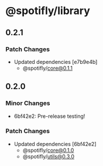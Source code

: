 # @spotifly/library

## 0.2.1

### Patch Changes

- Updated dependencies [e7b9e4b]
  - @spotifly/core@0.1.1

## 0.2.0

### Minor Changes

- 6bf42e2: Pre-release testing!

### Patch Changes

- Updated dependencies [6bf42e2]
  - @spotifly/core@0.1.0
  - @spotifly/utils@0.3.0
